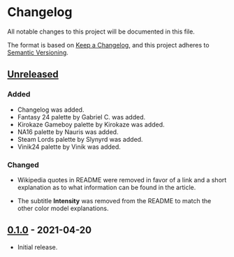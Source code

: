 # Changelog

All notable changes to this project will be documented in this file.

The format is based on [Keep a Changelog](https://keepachangelog.com/en/1.0.0/),
and this project adheres to
[Semantic Versioning](https://semver.org/spec/v2.0.0.html).

## [Unreleased]

### Added

- Changelog was added.
- Fantasy 24 palette by Gabriel C. was added.
- Kirokaze Gameboy palette by Kirokaze was added.
- NA16 palette by Nauris was added.
- Steam Lords palette by Slynyrd was added.
- Vinik24 palette by Vinik was added.

### Changed

- Wikipedia quotes in README were removed in favor of a link and a short
  explanation as to what information can be found in the article.

- The subtitle **Intensity** was removed from the README to match the other
  color model explanations.

## [0.1.0] - 2021-04-20

- Initial release.

[Unreleased]: https://github.com/pegasus-toolset/color
[0.1.0]: https://github.com/pegasus-toolset/color/releases/tag/v0.1.0
